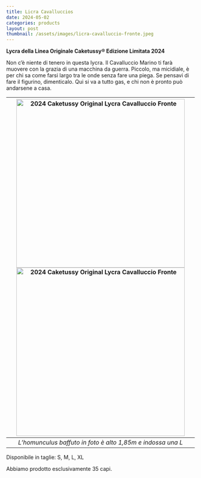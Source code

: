 ```yaml
---
title: Licra Cavalluccios
date: 2024-05-02
categories: products
layout: post
thumbnail: /assets/images/licra-cavalluccio-fronte.jpeg
---
```

**Lycra della Linea Originale Caketussy® Edizione Limitata 2024**

Non c’è niente di tenero in questa lycra. Il Cavalluccio Marino ti farà muovere con la grazia di una macchina da guerra. Piccolo, ma micidiale, è per chi sa come farsi largo tra le onde senza fare una piega. Se pensavi di fare il figurino, dimenticalo. Qui si va a tutto gas, e chi non è pronto può andarsene a casa.

| <img src="{{ site.baseurl }}/assets/images/licra-cavalluccio-fronte.jpeg" alt="2024 Caketussy Original Lycra Cavalluccio Fronte" class="wide-img;" style="height: 450px"> <img src="{{ site.baseurl }}/assets/images/licra-cavalluccio-retro.jpeg" alt="2024 Caketussy Original Lycra Cavalluccio Fronte" class="wide-img;" style="height: 450px"> |
|:--:|
| *L’homunculus baffuto in foto è alto 1,85m e indossa una L* |

Disponibile in taglie: S, M, L, XL

Abbiamo prodotto esclusivamente 35 capi.

